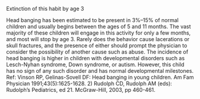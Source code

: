 Extinction of this habit by age 3

Head banging has been estimated to be present in 3%–15% of normal children and usually begins between the ages of 5 and 11 months. The vast majority of these children will engage in this activity for only a few months, and most will stop by age 3. Rarely does the behavior cause lacerations or skull fractures, and the presence of either should prompt the physician to consider the possibility of another cause such as abuse. The incidence of head banging is higher in children with developmental disorders such as Lesch-Nyhan syndrome, Down syndrome, or autism. However, this child has no sign of any such disorder and has normal developmental milestones. Ref: Vinson RP, Gelinas-Sovell DF: Head banging in young children. Am Fam Physician 1991;43(5):1625-1628. 2) Rudolph CD, Rudolph AM (eds): Rudolph’s Pediatrics, ed 21. McGraw-Hill, 2003, pp 460-461.